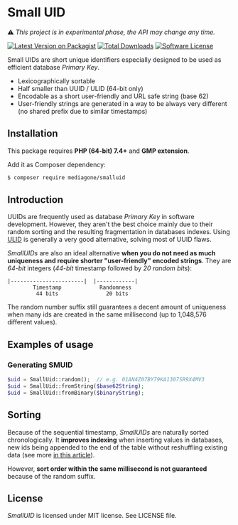 # Small UID

⚠️ _This project is in experimental phase, the API may change any time._

[![Latest Version on Packagist][ico-version]][link-packagist]
[![Total Downloads][ico-downloads]][link-downloads]
[![Software License][ico-license]](LICENSE)

Small UIDs are short unique identifiers especially designed to be used as efficient database _Primary Key_.

- Lexicographically sortable
- Half smaller than UUID / ULID (64-bit only)
- Encodable as a short user-friendly and URL safe string (base 62)
- User-friendly strings are generated in a way to be always very different (no shared prefix due to similar timestamps)


## Installation

This package requires **PHP (64-bit) 7.4+** and **GMP extension**.

Add it as Composer dependency:
```sh
$ composer require mediagone/smalluid
```


## Introduction

UUIDs are frequently used as database _Primary Key_ in software development. However, they aren't the best choice mainly due to their random sorting and the resulting fragmentation in databases indexes. Using [ULID](https://github.com/ulid/spec) is generally a very good alternative, solving most of UUID flaws.

_SmallUIDs_ are also an ideal alternative **when you do not need as much uniqueness and require shorter "user-friendly" encoded strings**. They are _64-bit_ integers (_44-bit_ timestamp followed by _20 random bits_):

    |-----------------------|  |------------|
            Timestamp            Randomness
             44 bits               20 bits


The random number suffix still guarantees a decent amount of uniqueness when many ids are created in the same millisecond (up to 1,048,576 different values).


## Examples of usage

### Generating SMUID

```php
$uid = SmallUid::random();  // e.g. 01AN4Z07BY79KA1307SR9X4MV3
$uid = SmallUid::fromString($base62String);
$uid = SmallUid::fromBinary($binaryString);
```



## Sorting

Because of the sequential timestamp, _SmallUIDs_ are naturally sorted chronologically. It **improves indexing** when inserting values in databases, new ids being appended to the end of the table without reshuffling existing data (see more [in this article](https://www.codeproject.com/Articles/388157/GUIDs-as-fast-primary-keys-under-multiple-database)).

However, **sort order within the same millisecond is not guaranteed** because of the random suffix.


## License

_SmallUID_ is licensed under MIT license. See LICENSE file.


[ico-license]: https://img.shields.io/badge/license-MIT-brightgreen.svg
[ico-version]: https://img.shields.io/packagist/v/mediagone/small-uid.svg
[ico-downloads]: https://img.shields.io/packagist/dt/mediagone/small-uid.svg

[link-packagist]: https://packagist.org/packages/mediagone/small-uid
[link-downloads]: https://packagist.org/packages/mediagone/small-uid
